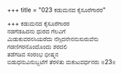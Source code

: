 +++
title = "023 ಕಡುಮನದ ಕೈಸೂರೆಗಾರರ"

+++
ಕಡುಮನದ ಕೈಸೂರೆಗಾರರ  
ನಡಗೆಡಹಿದನು ಧುರದ ಗೆಲವಿಗೆ  
ಮಿಡುಕುವರನಸಿಯರೆದು ನೆಗ್ಗಿದನೇನನುಸುರುವೆನು  
ಗಡಣಿಗರನೊಂದೊಂದು ಶರದಲಿ  
ತಡೆಗಡಿವ ಸಂರಂಭ ಭೀಷ್ಮನ  
ಬಿಡುಧನುವಿನುಬ್ಬಟೆಗೆ ತೆರಳಿತು ಮಕುಟವರ್ಧನರು       ॥23॥